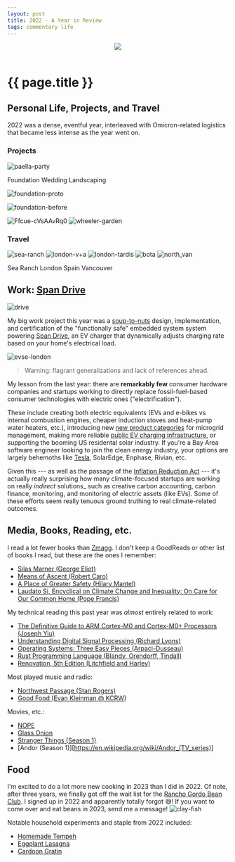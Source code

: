 ```yaml
---
layout: post
title: 2022 - A Year in Review
tags: commentary life
---
```


<div style="text-align: center;">
<img src="https://user-images.githubusercontent.com/353255/215311331-61d9c23d-7112-483a-8496-7ddb7221b9c7.jpg" style="max-width: 75%; height: auto;">
</div><br>

# {{ page.title }}

## Personal Life, Projects, and Travel

2022 was a dense, eventful year, interleaved with Omicron-related logistics that
became less intense as the year went on. 

### Projects

![paella-party](https://user-images.githubusercontent.com/353255/215311337-a3432b40-b477-47d8-80bd-bd088341d606.png)

Foundation
Wedding
Landscaping

![foundation-proto](https://user-images.githubusercontent.com/353255/215311648-d20daba9-5770-451d-b0eb-952ea7282b0f.png)

![foundation-before](https://user-images.githubusercontent.com/353255/215311638-28ecb409-2845-442b-b5ce-d03cda6eb7ae.png)

![Ffcue-cVsAAvRq0](https://user-images.githubusercontent.com/353255/215311633-dee743f3-c505-4b21-bf5f-132ea5426d34.jpeg)
![wheeler-garden](https://user-images.githubusercontent.com/353255/215311658-c36a7574-7cca-482f-9c07-04b3e8dd6d20.png)

### Travel

![sea-ranch](https://user-images.githubusercontent.com/353255/215311301-916abcf2-035c-46be-b3c0-8183aaead9f9.png)
![london-v+a](https://user-images.githubusercontent.com/353255/215311310-aba269db-d746-4eef-aaff-9492417bec02.png)
![london-tardis](https://user-images.githubusercontent.com/353255/215311315-a8580513-1265-44f9-b831-b35ec9d9637a.png)
![bota](https://user-images.githubusercontent.com/353255/215311321-92655237-5f0b-4b61-93f8-915654ed3a19.png)
![north_van](https://user-images.githubusercontent.com/353255/215311324-390ff72c-c828-4634-a6f9-8b14d5136045.png)

Sea Ranch
London
Spain
Vancouver

[vancouver]: https://mookerji.github.io/2022/10/30/vancouver.html

## Work: [Span Drive][span-drive]

![drive](https://user-images.githubusercontent.com/353255/215311591-ccbd2d9f-6f0e-4341-9b33-6fff62fa09ff.png)

My big work project this year was a
[soup-to-nuts](https://en.wikipedia.org/wiki/Soup_to_nuts) design,
implementation, and certification of the "functionally safe" embedded system
system powering [Span Drive][span-drive], an EV charger that dynamically adjusts
charging rate based on your home's electrical load.
 
![evse-london](https://user-images.githubusercontent.com/353255/215311597-eecd95a6-55b1-40fe-a7e0-75b4dba1cf65.png)
 
> Warning: flagrant generalizations and lack of references ahead.

My lesson from the last year: there are **remarkably few** consumer hardware
companies and startups working to directly replace fossil-fuel-based consumer
technologies with electric ones ("electrification").

These include creating both electric equivalents (EVs and e-bikes vs internal
combustion engines, cheaper induction stoves and heat-pump water heaters, etc.),
introducing new [new product categories](https://www.span.io/panel) for
microgrid management, making more reliable [public EV charging
infrastructure][ars], or supporting the booming US residental solar industry. If
you're a Bay Area software engineer looking to join the clean energy industry,
your options are largely behemoths like
[Tesla](https://www.teamblind.com/company/Tesla/), SolarEdge, Enphase, Rivian,
etc.
  
Given this --- as well as the passage of the [Inflation Reduction Act][ira] ---
it's actually really surprising how many climate-focused startups are working on
really _indirect_ solutions_ such as creative carbon accounting, carbon finance,
monitoring, and monitoring of electric assets (like EVs). Some of these efforts
seem really tenuous ground truthing to real climate-related outcomes.

[span-drive]: https://www.span.io/drive
[ira]: https://www.congress.gov/bill/117th-congress/house-bill/5376/text
[ars]: https://arstechnica.com/cars/2023/01/the-us-needs-8x-more-ev-chargers-by-2030-according-to-new-report/

## Media, Books, Reading, etc.

I read a lot fewer books than [Zmagg](https://zmagg.com/). I don't keep a
GoodReads or other list of books I read, but these are the ones I remember:

- [Silas Marner (George Eliot)][eliot]
- [Means of Ascent (Robert Caro)][lbj]
- [A Place of Greater Safety (Hilary Mantel)][mantel]
- [Laudato Si, Encyclical on Climate Change and Inequality: On Care for Our
  Common Home (Pope Francis)][laudato_li]

My technical reading this past year was _almost_ entirely related to work:

- [The Definitive Guide to ARM Cortex-M0 and Cortex-M0+ Processors (Joseph Yiu)][arm]
- [Understanding Digital Signal Processing (Richard Lyons)][dsp]
- [Operating Systems: Three Easy Pieces (Arpaci-Dusseau)][ostep]
- [Rust Programming Language (Blandy, Orendorff, Tindall)][blandy]
- [Renovation, 5th Edition (Litchfield and Harley)][renovation]

Most played music and radio:

- [Northwest Passage (Stan Rogers)][nw-passage]
- [Good Food (Evan Kleinman @ KCRW)](https://www.kcrw.com/culture/shows/good-food)

[nw-passage]: https://open.spotify.com/album/6GQskZhcw8OppDepxNSUSX?si=vBuV2Y0dQWaK61Nzz3Jsfg

Movies, etc.: 

- [NOPE](https://en.wikipedia.org/wiki/Nope_(film))
- [Glass Onion](https://en.wikipedia.org/wiki/Glass_Onion:_A_Knives_Out_Mystery)
- [Stranger Things (Season 1)](https://en.wikipedia.org/wiki/Stranger_Things_(season_1))
- [Andor (Season 1)][https://en.wikipedia.org/wiki/Andor_(TV_series)]

[eliot]: https://en.wikipedia.org/wiki/Silas_Marner
[mantel]: https://en.wikipedia.org/wiki/A_Place_of_Greater_Safety
[lbj]: https://www.robertcaro.com/the-books/means-of-ascent/
[ostep]: https://pages.cs.wisc.edu/~remzi/OSTEP/
[blandy]: https://www.oreilly.com/library/view/programming-rust-2nd/9781492052586/
[laudato_li]: https://www.vatican.va/content/francesco/en/encyclicals/documents/papa-francesco_20150524_enciclica-laudato-si.html
[arm]: https://www.amazon.com/Definitive-Guide-Cortex-Cortex-M0-Processors/dp/0128032774
[dsp]: https://www.amazon.com/Understanding-Digital-Signal-Processing-3rd/dp/0137027419
[renovation]: https://www.tauntonstore.com/renovation-5th-edition-7283

## Food

I'm excited to do a lot more new cooking in 2023 than I did in 2022. Of note,
after three years, we finally got off the wait list for the [Rancho Gordo Bean
Club][bean_club]. I signed up in 2022 and apparently totally forgot 😅! If you
want to come over and eat beans in 2023, send me a message!
![clay-fish](https://user-images.githubusercontent.com/353255/215311580-08be882a-55bd-454f-a2b5-302d54317032.png)

Notable household experiments and staple from 2022 included: 

- [Homemade Tempeh][tempeh]
- [Eggplant Lasagna][lasagna]
- [Cardoon Gratin][gratin]

[tempeh]: https://mookerzhou.github.io/cooking_journal/necessities/2022/12/28/tempeh.html
[lasagna]: https://mookerzhou.github.io/cooking_journal/veg-main/2022/12/25/eggplant-lasagna-ish.html
[gratin]: https://mookerzhou.github.io/cooking_journal/meat/2022/12/26/cardoon-and-marrow-gratin.html
[bean_club]: https://www.ranchogordo.com/products/the-rancho-gordo-bean-club
